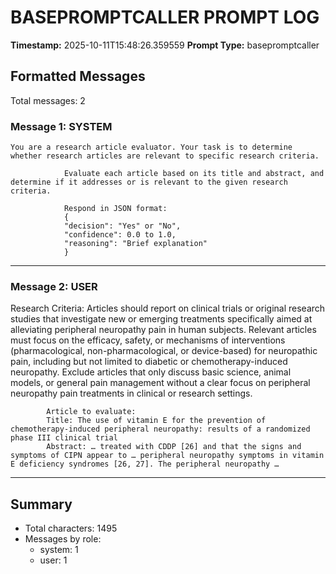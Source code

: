 # BASEPROMPTCALLER PROMPT LOG
**Timestamp:** 2025-10-11T15:48:26.359559
**Prompt Type:** basepromptcaller

## Formatted Messages
Total messages: 2

### Message 1: SYSTEM

```
You are a research article evaluator. Your task is to determine whether research articles are relevant to specific research criteria.

            Evaluate each article based on its title and abstract, and determine if it addresses or is relevant to the given research criteria.

            Respond in JSON format:
            {
            "decision": "Yes" or "No",
            "confidence": 0.0 to 1.0,
            "reasoning": "Brief explanation"
            }
```

---

### Message 2: USER

Research Criteria: Articles should report on clinical trials or original research studies that investigate new or emerging treatments specifically aimed at alleviating peripheral neuropathy pain in human subjects. Relevant articles must focus on the efficacy, safety, or mechanisms of interventions (pharmacological, non-pharmacological, or device-based) for neuropathic pain, including but not limited to diabetic or chemotherapy-induced neuropathy. Exclude articles that only discuss basic science, animal models, or general pain management without a clear focus on peripheral neuropathy pain treatments in clinical or research settings.

            Article to evaluate:
            Title: The use of vitamin E for the prevention of chemotherapy-induced peripheral neuropathy: results of a randomized phase III clinical trial
            Abstract: … treated with CDDP [26] and that the signs and symptoms of CIPN appear to … peripheral neuropathy symptoms in vitamin E deficiency syndromes [26, 27]. The peripheral neuropathy …

---

## Summary
- Total characters: 1495
- Messages by role:
  - system: 1
  - user: 1